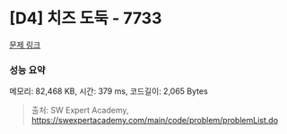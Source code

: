 # [D4] 치즈 도둑 - 7733 

[문제 링크](https://swexpertacademy.com/main/code/problem/problemDetail.do?contestProbId=AWrDOdQqRCUDFARG) 

### 성능 요약

메모리: 82,468 KB, 시간: 379 ms, 코드길이: 2,065 Bytes



> 출처: SW Expert Academy, https://swexpertacademy.com/main/code/problem/problemList.do